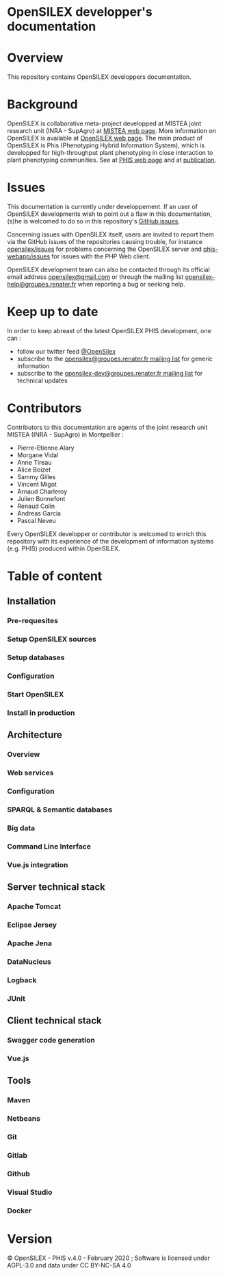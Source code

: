 OpenSILEX developper's documentation
====================================

# Overview

This repository contains OpenSILEX developpers documentation.

# Background
OpenSILEX is collaborative meta-project developped at MISTEA joint research unit (INRA - SupAgro) at [MISTEA web page](https://www6.montpellier.inra.fr/mistea).
More information on OpenSILEX is available at [OpenSILEX web page](http://www.opensilex.org/).
The main product of OpenSILEX is Phis (Phenotyping Hybrid Information System), which is developped for high-throughput plant phenotyping in close interaction to plant phenotyping communities. See at [PHIS web page](http://www.phis.inra.fr/) and at [publication](https://nph.onlinelibrary.wiley.com/doi/10.1111/nph.15385).

# Issues
This documentation is currently under developpement.
If an user of OpenSILEX developments wish to point out a flaw in this documentation, (s)he is welcomed to do so in this repository's [GitHub issues](https://github.com/OpenSILEX/docs-community-dev/issues).


Concerning issues with OpenSILEX itself, users are invited to report them via the GitHub issues of the repositories causing trouble, for instance [opensilex/issues](https://github.com/OpenSILEX/opensilex/issues) for problems concerning the OpenSILEX server and [phis-webapp/issues](https://github.com/OpenSILEX/phis-webapp/issues) for issues with the PHP Web client.

OpenSILEX development team can also be contacted through its official email address [opensilex@gmail.com](mailto:opensilex@gmail.com) or through the mailing list [opensilex-help@groupes.renater.fr](mailto:opensilex-help@groupes.renater.fr) when reporting a bug or seeking help.

# Keep up to date
In order to keep abreast of the latest OpenSILEX PHIS development, one can :

- follow our twitter feed [@OpenSilex](https://twitter.com/OpenSilex)
- subscribe to the [opensilex@groupes.renater.fr mailing list](https://groupes.renater.fr/sympa/subscribe/opensilex) for generic information
- subscribe to the [opensilex-dev@groupes.renater.fr mailing list](https://groupes.renater.fr/sympa/subscribe/opensilex-dev) for technical updates

# Contributors
Contributors to this documentation are agents of the joint research unit MISTEA (INRA - SupAgro) in Montpellier :

- Pierre-Etienne Alary
- Morgane Vidal
- Anne Tireau
- Alice Boizet
- Sammy Gilles
- Vincent Migot
- Arnaud Charleroy
- Julien Bonnefont
- Renaud Colin
- Andreas Garcia
- Pascal Neveu

Every OpenSILEX developper or contributor is welcomed to enrich this repository with its experience of the development of information systems (e.g. PHIS) produced within OpenSILEX.

# Table of content

## Installation
### Pre-requesites
### Setup OpenSILEX sources
### Setup databases
### Configuration
### Start OpenSILEX
### Install in production

## Architecture
### Overview
### Web services
### Configuration
### SPARQL & Semantic databases
### Big data
### Command Line Interface
### Vue.js integration

## Server technical stack
### Apache Tomcat
### Eclipse Jersey
### Apache Jena
### DataNucleus
### Logback
### JUnit

## Client technical stack
### Swagger code generation
### Vue.js


## Tools
### Maven
### Netbeans
### Git
### Gitlab
### Github
### Visual Studio
### Docker


# Version
&copy; OpenSILEX - PHIS v.4.0 - February 2020 ; Software is licensed under AGPL-3.0 and data under CC BY-NC-SA 4.0